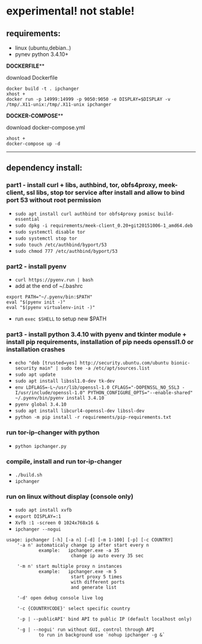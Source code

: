# experimental! not stable!

## requirements:
- linux (ubuntu,debian..)
- pynev python 3.4.10+

************************DOCKERFILE**************************  

download Dockerfile 

```
docker build -t . ipchanger
xhost +
docker run -p 14999:14999 -p 9050:9050 -e DISPLAY=$DISPLAY -v /tmp/.X11-unix:/tmp/.X11-unix ipchanger
```
**********************DOCKER-COMPOSE************************

download docker-compose.yml

```
xhost +
docker-compose up -d
```
************************************************************

## dependency install:
### part1 - install curl + libs, authbind, tor, obfs4proxy, meek-client, ssl libs, stop tor service after install and allow to bind port 53 without root permission
- `sudo apt install curl authbind tor obfs4proxy psmisc build-essential`
- `sudo dpkg -i requirements/meek-client_0.20+git20151006-1_amd64.deb`
- `sudo systemctl disable tor`
- `sudo systemctl stop tor`
- `sudo touch /etc/authbind/byport/53`
- `sudo chmod 777 /etc/authbind/byport/53`

### part2 - install pyenv
- `curl https://pyenv.run | bash`
- add at the end of ~/.bashrc
```
export PATH="~/.pyenv/bin:$PATH"
eval "$(pyenv init -)"
eval "$(pyenv virtualenv-init -)"
```
- run `exec $SHELL` to setup new $PATH
### part3 - install python 3.4.10 with pyenv and tkinter module + install pip requirements, installation of pip needs openssl1.0 or installation crashes

- `echo "deb [trusted=yes] http://security.ubuntu.com/ubuntu bionic-security main" | sudo tee -a /etc/apt/sources.list`
- `sudo apt update`
- `sudo apt install libssl1.0-dev tk-dev`
- `env LDFLAGS=-L~/usr/lib/openssl-1.0 CFLAGS="-DOPENSSL_NO_SSL3 -I/usr/include/openssl-1.0" PYTHON_CONFIGURE_OPTS="--enable-shared" ~/.pyenv/bin/pyenv install 3.4.10`
- `pyenv global 3.4.10`
- `sudo apt install libcurl4-openssl-dev libssl-dev`
- `python -m pip install -r requirements/pip-requirements.txt`

### run tor-ip-changer with python
- `python ipchanger.py`

### compile, install and run tor-ip-changer
- `./build.sh`
- `ipchanger`

### run on linux without display (console only)
- `sudo apt install xvfb`
- `export DISPLAY=:1`
- `Xvfb :1 -screen 0 1024x768x16 &`
- `ipchanger --nogui`

```
usage: ipchanger [-h] [-a n] [-d] [-m 1-100] [-p] [-c COUNTRY]
    '-a n' automaticaly change ip after start every n
            example:   ipchanger.exe -a 35
                        change ip auto every 35 sec

    '-m n' start multiple proxy n instances
            example:   ipchanger.exe -m 5
                        start proxy 5 times
                        with different ports
                        and generate list

    '-d' open debug console live log

    '-c {COUNTRYCODE}' select specific country
    
    '-p | --publicAPI' bind API to public IP (default localhost only)

    '-g | --nogui' run without GUI, control through API
            to run in background use `nohup ipchanger -g &`
```